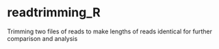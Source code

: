 # readtrimming_R
Trimming two files of reads to make lengths of reads identical for further comparison and analysis
